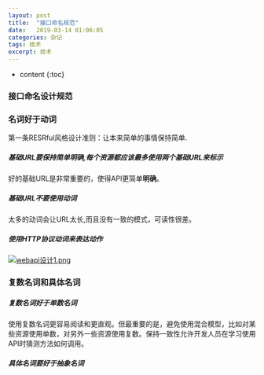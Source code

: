 ```yaml
---
layout: post
title:  "接口命名规范"
date:   2019-03-14 01:06:05
categories: 杂记
tags: 技术
excerpt: 技术
---
```



* content
{:toc}

### 接口命名设计规范


### 名词好于动词

第一条RESRful风格设计准则：让本来简单的事情保持简单.

##### 基础URL要保持简单明确,每个资源都应该最多使用两个基础URL来标示

好的基础URL是非常重要的，使得API更简单**明确**。



##### 基础URL不要使用动词

太多的动词会让URL太长,而且没有一致的模式，可读性很差。

##### 使用HTTP协议动词来表达动作


[![webapi设计1.png](https://i.loli.net/2019/03/14/5c89f478c1a85.png)](https://i.loli.net/2019/03/14/5c89f478c1a85.png)

### 复数名词和具体名词

##### 复数名词好于单数名词

使用复数名词更容易阅读和更直观。但最重要的是，避免使用混合模型，比如对某些资源使用单数，对另外一些资源使用复数。保持一致性允许开发人员在学习使用API​​时猜测方法如何调用。

##### 具体名词要好于抽象名词
